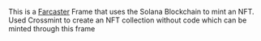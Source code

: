 This is a [Farcaster](https://farcaster.xyz) Frame that uses the Solana Blockchain to mint an NFT. Used Crossmint to create an NFT collection without code which can be minted through this frame
